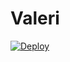# Valeri

[![Deploy](https://www.herokucdn.com/deploy/button.svg)](https://heroku.com/deploy?template=https://github.com/AmarnathCJD/Valeri)
